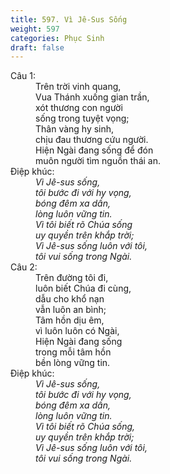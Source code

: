 ```yaml
---
title: 597. Vì Jê-Sus Sống
weight: 597
categories: Phục Sinh
draft: false
---
```

<dl><dt>Câu 1:</dt><dd data-verse="1">Trên trời vinh quang, <br/>Vua Thánh xuống gian trần, <br/>xót thương con người <br/>sống trong tuyệt vọng; <br/>Thân vàng hy sinh, <br/>chịu đau thương cứu người. <br/>Hiện Ngài đang sống để đón <br/>muôn người tìm nguồn thái an. </dd><dt>Điệp khúc:</dt><dd data-chorus="1"><em>Vì Jê-sus sống, <br/>tôi bước đi với hy vọng, <br/>bóng đêm xa dần, <br/>lòng luôn vững tin. <br/>Vì tôi biết rõ Chúa sống <br/>uy quyền trên khắp trời; <br/>Vì Jê-sus sống luôn với tôi, <br/>tôi vui sống trong Ngài. </em></dd><dt>Câu 2:</dt><dd data-verse="2">Trên đường tôi đi, <br/>luôn biết Chúa đi cùng, <br/>dẫu cho khổ nạn <br/>vẫn luôn an bình; <br/>Tâm hồn dịu êm, <br/>vì luôn luôn có Ngài, <br/>Hiện Ngài đang sống <br/>trong mỗi tâm hồn <br/>bền lòng vững tin. </dd><dt>Điệp khúc:</dt><dd data-chorus="1"><em>Vì Jê-sus sống, <br/>tôi bước đi với hy vọng, <br/>bóng đêm xa dần, <br/>lòng luôn vững tin. <br/>Vì tôi biết rõ Chúa sống, <br/>uy quyền trên khắp trời; <br/>Vì Jê-sus sống luôn với tôi, <br/>tôi vui sống trong Ngài. </em></dd></dl>